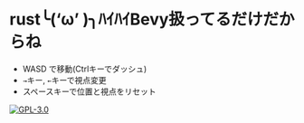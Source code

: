 # rust╰(‘ω’ )╮ﾊｲﾊｲBevy扱ってるだけだからね

- WASD で移動(Ctrlキーでダッシュ)
- `→`キー, `←`キーで視点変更
- スペースキーで位置と視点をリセット

[![GPL-3.0](https://img.shields.io/github/license/Rinrin0413/bevy-etude.dev?color=67BAB3&style=for-the-badge)](./LICENSE)